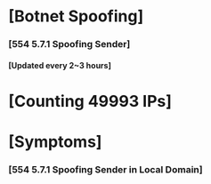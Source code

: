 # [Botnet Spoofing]
### [554 5.7.1 Spoofing Sender]
#### [Updated every 2~3 hours]

# [Counting 49993 IPs]

# [Symptoms] 
###   [554 5.7.1 Spoofing Sender in Local Domain]
